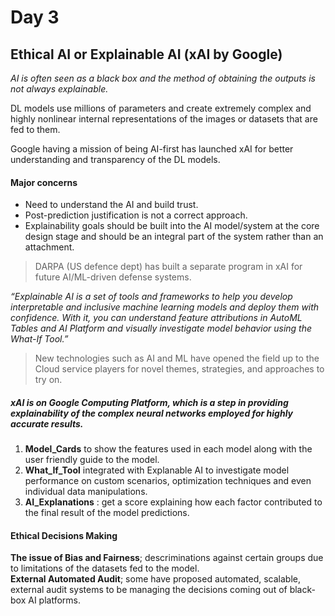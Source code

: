 # Day 3
## Ethical AI or Explainable AI (xAI by Google)

_AI is often seen as a black box and the method of obtaining the outputs is not always explainable._

DL models use millions of parameters and create extremely complex and highly nonlinear internal representations of the images or datasets that are fed to them.

Google having a mission of being AI-first has launched xAI for better understanding and transparency of the DL models.

#### Major concerns
* Need to understand the AI and build trust.  
* Post-prediction justification is not a correct approach.   
* Explainability goals should be built into the AI model/system at the core design stage and should be an integral part of the system rather than an attachment.

> DARPA (US defence dept) has built a separate program in xAI for future AI/ML-driven defense systems.

_“Explainable AI is a set of tools and frameworks to help you develop interpretable and inclusive machine learning models and deploy them with confidence. With it, you can understand feature attributions in AutoML Tables and AI Platform and visually investigate model behavior using the What-If Tool.”_

> New technologies such as AI and ML have opened the field up to the Cloud service players for novel themes, strategies, and approaches to try on.

##### xAI is on **Google Computing Platform**, which is a step in providing explainability of the complex neural networks employed for highly accurate results.

1. **Model_Cards** to show the features used in each model along with the user friendly guide to the model.
2. **What_If_Tool** integrated with Explanable AI to investigate model performance on custom scenarios, optimization techniques and even individual data manipulations.
3. **AI_Explanations** : get a score explaining how each factor contributed to the final result of the model predictions. 

#### Ethical Decisions Making
**The issue of Bias and Fairness**; descriminations against certain groups due to limitations of the datasets fed to the model.  
**External Automated Audit**; some have proposed automated, scalable, external audit systems to be managing the decisions coming out of black-box AI platforms.
